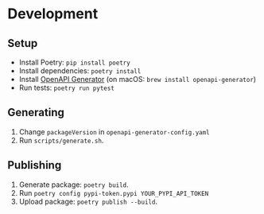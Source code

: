 # Development

## Setup

- Install Poetry: `pip install poetry`
- Install dependencies: `poetry install`
- Install [OpenAPI Generator](https://openapi-generator.tech/) (on macOS: `brew install openapi-generator`)
- Run tests: `poetry run pytest`

## Generating

1. Change `packageVersion` in `openapi-generator-config.yaml`
1. Run `scripts/generate.sh`.

## Publishing

1. Generate package: `poetry build`.
1. Run `poetry config pypi-token.pypi YOUR_PYPI_API_TOKEN`
1. Upload package: `poetry publish --build`.